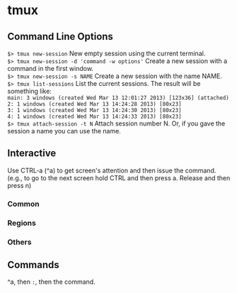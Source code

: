 # tmux

## Command Line Options

`$> tmux new-session` New empty session using the current terminal.  
`$> tmux new-session -d 'command -w options'` Create a new session with a command in the first window.  
`$> tmux new-session -s NAME` Create a new session with the name NAME.  
`$> tmux list-sessions` List the current sessions. The result will be something like:  
`main: 3 windows (created Wed Mar 13 12:01:27 2013) [123x36] (attached)`
`2: 1 windows (created Wed Mar 13 14:24:28 2013) [80x23]`  
`3: 1 windows (created Wed Mar 13 14:24:30 2013) [80x23]`  
`4: 1 windows (created Wed Mar 13 14:24:33 2013) [80x23]`  
`$> tmux attach-session -t N` Attach session number N. Or, if you gave the session a name you can use the name.  

## Interactive  
Use CTRL-a (^a) to get screen's attention and then issue the command.  
(e.g., to go to the next screen hold CTRL and then press a. Release and then press n)  
  
### Common  
  
### Regions  
  
### Others  
  
## Commands  
^a, then `:`, then the command.  
  
